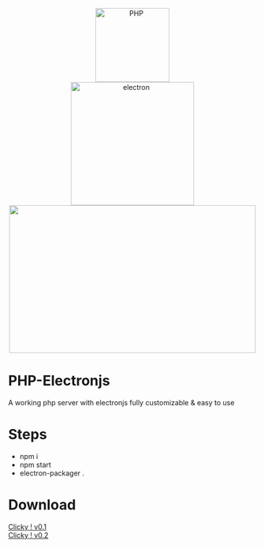 <div align="center">
    <a href="https://php.net">
        <img
            alt="PHP"
            src="https://www.php.net/images/logos/new-php-logo.svg"
            width="150">
    </a><br>
     <a href="https://electronjs.org">
        <img
            alt="electron"
            src="https://electronjs.org/images/electron-logo.svg"
            width="250">
    </a><br>
     <img src="https://cdn.discordapp.com/attachments/458308642920333322/656561671623671837/bandicam_2019-12-17_23-20-05-025.jpg" height="300" width="500"> 
</div>

# PHP-Electronjs
A working php server with electronjs fully customizable &amp; easy to use

# Steps
- npm i
- npm start
- electron-packager .

# Download
<a href="https://github.com/MEGAMINDMK/PHP-Electronjs/releases/download/v0.1/php_electron.exe">Clicky ! v0.1</a>
<br>
<a href="https://github.com/MEGAMINDMK/PHP-Electronjs/releases/download/v0.2/php_electron.exe">Clicky ! v0.2</a>
